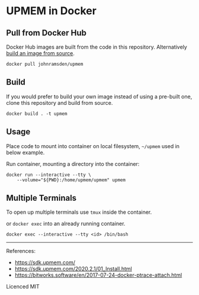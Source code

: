 # UPMEM in Docker

## Pull from Docker Hub

Docker Hub images are built from the code in this repository. Alternatively [build an image from source](#Build).

```shell
docker pull johnramsden/upmem
```

## Build

If you would prefer to build your own image instead of using a pre-built one, clone this repository and build from source.

```shell
docker build . -t upmem
```

## Usage

Place code to mount into container on local filesystem, `~/upmem` used in below example.

Run container, mounting a directory into the container:

```shell
docker run --interactive --tty \
    --volume="${PWD}:/home/upmem/upmem" upmem
```

## Multiple Terminals

To open up multiple terminals use `tmux` inside the container.

or `docker exec` into an already running container.

```shell
docker exec --interactive --tty <id> /bin/bash
```

---

References:

* https://sdk.upmem.com/
* https://sdk.upmem.com/2020.2.1/01_Install.html
* https://bitworks.software/en/2017-07-24-docker-ptrace-attach.html

Licenced MIT
